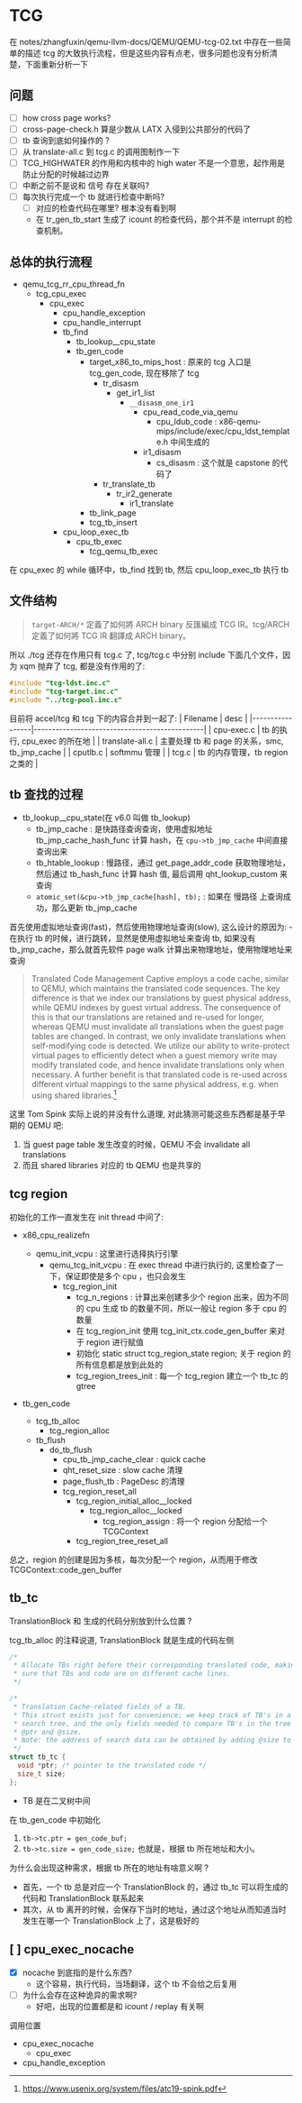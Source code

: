 # TCG
在 notes/zhangfuxin/qemu-llvm-docs/QEMU/QEMU-tcg-02.txt 中存在一些简单的描述 tcg 
的大致执行流程，但是这些内容有点老，很多问题也没有分析清楚，下面重新分析一下

## 问题
- [ ] how cross page works?
- [ ] cross-page-check.h 算是少数从 LATX 入侵到公共部分的代码了
- [ ] tb 查询到底如何操作的 ?
- [ ] 从 translate-all.c 到 tcg.c 的调用图制作一下
- [ ] TCG_HIGHWATER 的作用和内核中的 high water 不是一个意思，起作用是防止分配的时候越过边界
- [ ] 中断之前不是说和 信号 存在关联吗?
- [ ] 每次执行完成一个 tb 就进行检查中断吗?
    - [ ] 对应的检查代码在哪里? 根本没有看到啊
    - 在 tr_gen_tb_start 生成了 icount 的检查代码，那个并不是 interrupt 的检查机制。

## 总体的执行流程

- qemu_tcg_rr_cpu_thread_fn
  - tcg_cpu_exec
    - cpu_exec
      - cpu_handle_exception
      - cpu_handle_interrupt
      - tb_find
        - tb_lookup__cpu_state
        - tb_gen_code
          - target_x86_to_mips_host : 原来的 tcg 入口是 tcg_gen_code, 现在移除了 tcg
            - tr_disasm
              - get_ir1_list
                - `__disasm_one_ir1`
                  - cpu_read_code_via_qemu
                    - cpu_ldub_code : x86-qemu-mips/include/exec/cpu_ldst_template.h 中间生成的
                  - ir1_disasm
                    - cs_disasm : 这个就是 capstone 的代码了
            - tr_translate_tb
              - tr_ir2_generate
                - ir1_translate
          - tb_link_page
          - tcg_tb_insert
      - cpu_loop_exec_tb
        - cpu_tb_exec
          - tcg_qemu_tb_exec

在 cpu_exec 的 while 循环中，tb_find 找到 tb, 然后 cpu_loop_exec_tb 执行 tb

## 文件结构
> `target-ARCH/*` 定義了如何將 ARCH binary 反匯編成 TCG IR。tcg/ARCH 定義了如何將 TCG IR 翻譯成 ARCH binary。

所以 ./tcg 还存在作用只有 tcg.c 了, 
tcg/tcg.c 中分别 include 下面几个文件，因为 xqm 抛弃了 tcg, 都是没有作用的了:
```c
#include "tcg-ldst.inc.c"
#include "tcg-target.inc.c"
#include "../tcg-pool.inc.c"
```

目前将 accel/tcg 和 tcg 下的内容合并到一起了:
| Filename        | desc                                          |
|-----------------|-----------------------------------------------|
| cpu-exec.c      | tb 的执行, cpu_exec 的所在地                  |
| translate-all.c | 主要处理 tb 和 page 的关系，smc, tb_jmp_cache |
| cputlb.c        | softmmu 管理                                  |
| tcg.c           | tb 的内存管理，tb region 之类的               |

## tb 查找的过程
- tb_lookup__cpu_state(在 v6.0 叫做 tb_lookup)
  - tb_jmp_cache : 是快路径查询查询，使用虚拟地址 tb_jmp_cache_hash_func 计算 hash，在 `cpu->tb_jmp_cache` 中间直接查询出来
  - tb_htable_lookup : 慢路径，通过 get_page_addr_code 获取物理地址，然后通过 tb_hash_func 计算 hash 值, 最后调用 qht_lookup_custom 来查询
  - `atomic_set(&cpu->tb_jmp_cache[hash], tb);` : 如果在 慢路径 上查询成功，那么更新 tb_jmp_cache

首先使用虚拟地址查询(fast)，然后使用物理地址查询(slow), 这么设计的原因为:
    - 在执行 tb 的时候，进行跳转，显然是使用虚拟地址来查询 tb, 如果没有 tb_jmp_cache，那么就首先软件 page walk 计算出来物理地址，使用物理地址来查询

> Translated Code Management Captive employs a code cache, similar to QEMU, which maintains the translated code sequences. The key difference is that we index our translations by guest physical address, while QEMU indexes by guest virtual address. The consequence of this is that our translations are retained and re-used for longer, whereas QEMU must invalidate all translations when the guest page tables are changed. In contrast, we only invalidate translations when self-modifying code is detected. We utilize our ability to write-protect virtual pages to efficiently detect when a guest memory write may modify translated code, and hence invalidate translations only when necessary. A further benefit is that translated code is re-used across different virtual mappings to the same physical address, e.g. when using shared libraries.[^3]

这里 Tom Spink 实际上说的并没有什么道理, 对此猜测可能这些东西都是基于早期的 QEMU 吧:
1. 当 guest page table 发生改变的时候，QEMU 不会 invalidate all translations
2. 而且 shared libraries 对应的 tb QEMU 也是共享的

## tcg region
初始化的工作一直发生在 init thread 中间了:

- x86_cpu_realizefn
  - qemu_init_vcpu : 这里进行选择执行引擎
    - qemu_tcg_init_vcpu : 在 exec thread 中进行执行的, 这里检查了一下，保证即使是多个 cpu ，也只会发生
      - tcg_region_init 
          - tcg_n_regions : 计算出来创建多少个 region 出来，因为不同的 cpu 生成 tb 的数量不同，所以一般让 region 多于 cpu 的数量
          - 在 tcg_region_init 使用 tcg_init_ctx.code_gen_buffer 来对于 region 进行赋值
          - 初始化 static struct tcg_region_state region; 关于 region 的所有信息都是放到此处的
          - tcg_region_trees_init : 每一个 tcg_region 建立一个 tb_tc 的 gtree

- tb_gen_code
    - tcg_tb_alloc
      - tcg_region_alloc
    - tb_flush
      - do_tb_flush
        - cpu_tb_jmp_cache_clear : quick cache
        - qht_reset_size : slow cache 清理
        - page_flush_tb : PageDesc 的清理
        - tcg_region_reset_all
            - tcg_region_initial_alloc__locked
              - tcg_region_alloc__locked
                - tcg_region_assign : 将一个 region 分配给一个 TCGContext
            - tcg_region_tree_reset_all

总之，region 的创建是因为多核，每次分配一个 region，从而用于修改 TCGContext::code_gen_buffer

## tb_tc
TranslationBlock 和 生成的代码分别放到什么位置 ?

tcg_tb_alloc 的注释说道, TranslationBlock 就是生成的代码左侧
```c
/*
 * Allocate TBs right before their corresponding translated code, making
 * sure that TBs and code are on different cache lines.
 */
```

```c
/*
 * Translation Cache-related fields of a TB.
 * This struct exists just for convenience; we keep track of TB's in a binary
 * search tree, and the only fields needed to compare TB's in the tree are
 * @ptr and @size.
 * Note: the address of search data can be obtained by adding @size to @ptr.
 */
struct tb_tc {
  void *ptr; /* pointer to the translated code */
  size_t size;
};
```
- TB 是在二叉树中间

在 tb_gen_code 中初始化
1. `tb->tc.ptr = gen_code_buf;`
2. `tb->tc.size = gen_code_size;`
也就是，根据 tb 所在地址和大小。


为什么会出现这种需求，根据 tb 所在的地址有啥意义啊 ?
- 首先，一个 tb 总是对应一个  TranslationBlock 的，通过 tb_tc 可以将生成的代码和 TranslationBlock 联系起来
- 其次，从 tb 离开的时候，会保存下当时的地址，通过这个地址从而知道当时发生在哪一个 TranslationBlock 上了，这是极好的


## [ ] cpu_exec_nocache
- [x] nocache 到底指的是什么东西?
    - 这个容易，执行代码，当场翻译，这个 tb 不会给之后复用
- [ ] 为什么会存在这种诡异的需求啊?
    - 好吧，出现的位置都是和 icount / replay 有关啊

调用位置
- cpu_exec_nocache
  - cpu_exec
- cpu_handle_exception

[^1]: https://wiki.qemu.org/Documentation/TCG/frontend-ops
[^2]: https://github.com/S2E/libtcg
[^3]: https://www.usenix.org/system/files/atc19-spink.pdf
